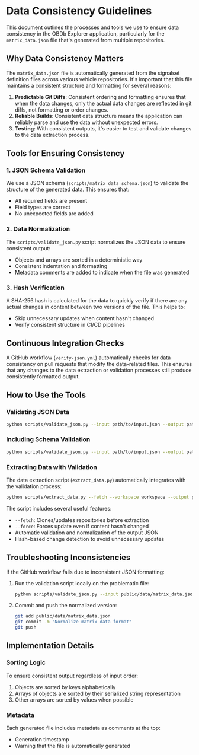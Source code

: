 # Data Consistency Guidelines

This document outlines the processes and tools we use to ensure data consistency in the OBDb Explorer application, particularly for the `matrix_data.json` file that's generated from multiple repositories.

## Why Data Consistency Matters

The `matrix_data.json` file is automatically generated from the signalset definition files across various vehicle repositories. It's important that this file maintains a consistent structure and formatting for several reasons:

1. **Predictable Git Diffs**: Consistent ordering and formatting ensures that when the data changes, only the actual data changes are reflected in git diffs, not formatting or order changes.
2. **Reliable Builds**: Consistent data structure means the application can reliably parse and use the data without unexpected errors.
3. **Testing**: With consistent outputs, it's easier to test and validate changes to the data extraction process.

## Tools for Ensuring Consistency

### 1. JSON Schema Validation

We use a JSON schema (`scripts/matrix_data_schema.json`) to validate the structure of the generated data. This ensures that:

- All required fields are present
- Field types are correct
- No unexpected fields are added

### 2. Data Normalization

The `scripts/validate_json.py` script normalizes the JSON data to ensure consistent output:

- Objects and arrays are sorted in a deterministic way
- Consistent indentation and formatting
- Metadata comments are added to indicate when the file was generated

### 3. Hash Verification

A SHA-256 hash is calculated for the data to quickly verify if there are any actual changes in content between two versions of the file. This helps to:

- Skip unnecessary updates when content hasn't changed
- Verify consistent structure in CI/CD pipelines

## Continuous Integration Checks

A GitHub workflow (`verify-json.yml`) automatically checks for data consistency on pull requests that modify the data-related files. This ensures that any changes to the data extraction or validation processes still produce consistently formatted output.

## How to Use the Tools

### Validating JSON Data

```bash
python scripts/validate_json.py --input path/to/input.json --output path/to/output.json
```

### Including Schema Validation

```bash
python scripts/validate_json.py --input path/to/input.json --output path/to/output.json --schema path/to/schema.json
```

### Extracting Data with Validation

The data extraction script (`extract_data.py`) automatically integrates with the validation process:

```bash
python scripts/extract_data.py --fetch --workspace workspace --output public/data
```

The script includes several useful features:

- `--fetch`: Clones/updates repositories before extraction
- `--force`: Forces update even if content hasn't changed
- Automatic validation and normalization of the output JSON
- Hash-based change detection to avoid unnecessary updates

## Troubleshooting Inconsistencies

If the GitHub workflow fails due to inconsistent JSON formatting:

1. Run the validation script locally on the problematic file:
   ```bash
   python scripts/validate_json.py --input public/data/matrix_data.json --output public/data/matrix_data.json
   ```

2. Commit and push the normalized version:
   ```bash
   git add public/data/matrix_data.json
   git commit -m "Normalize matrix data format"
   git push
   ```

## Implementation Details

### Sorting Logic

To ensure consistent output regardless of input order:

1. Objects are sorted by keys alphabetically
2. Arrays of objects are sorted by their serialized string representation
3. Other arrays are sorted by values when possible

### Metadata

Each generated file includes metadata as comments at the top:
- Generation timestamp
- Warning that the file is automatically generated
